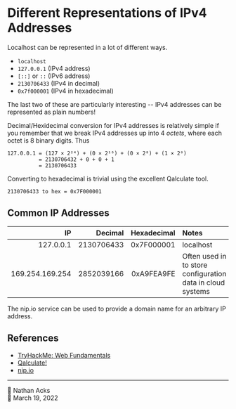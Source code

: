 # Different Representations of IPv4 Addresses

Localhost can be represented in a lot of different ways.

* `localhost`
* `127.0.0.1` (IPv4 address)
* `[::]` or `::` (IPv6 address)
* `2130706433` (IPv4 in decimal)
* `0x7f000001` (IPv4 in hexadecimal)

The last two of these are particularly interesting -- IPv4 addresses can be represented as plain numbers!

Decimal/Hexidecimal conversion for IPv4 addresses is relatively simple if you remember that we break IPv4 addresses up into 4 *octets*, where each octet is 8 binary digits. Thus

```
127.0.0.1 = (127 × 2²⁴) + (0 × 2¹⁶) + (0 × 2⁸) + (1 × 2⁰)
          = 2130706432 + 0 + 0 + 1
          = 2130706433
```

Converting to hexadecimal is trivial using the excellent Qalculate tool.

```qalc
2130706433 to hex = 0x7F000001
```

## Common IP Addresses

|              IP |    Decimal | Hexadecimal | Notes                                                      |
| ---------------:| ----------:| -----------:|:---------------------------------------------------------- |
| 127.0.0.1       | 2130706433 |  0x7F000001 | localhost                                                  |
| 169.254.169.254 | 2852039166 |  0xA9FEA9FE | Often used in to store configuration data in cloud systems |

The nip.io service can be used to provide a domain name for an arbitrary IP address.

## References

* [TryHackMe: Web Fundamentals](tryhackme-web-fundamentals.md)
* [Qalculate!](https://qalculate.github.io/)
* [nip.io](https://nip.io/)

- - - -

<span aria-hidden="true">👤</span> Nathan Acks  
<span aria-hidden="true">📅</span> March 19, 2022
